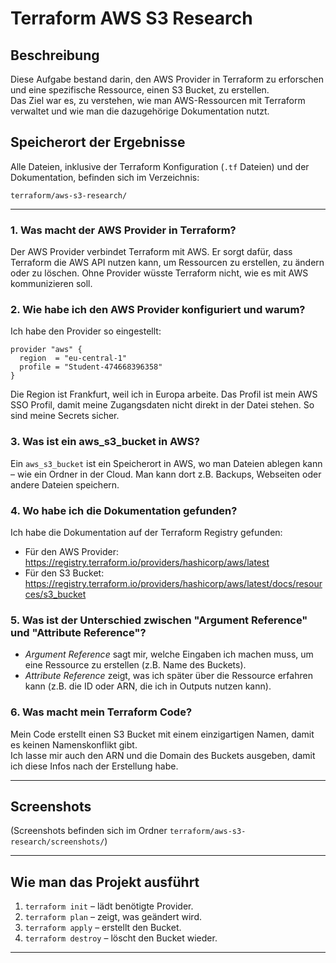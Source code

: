 
# Terraform AWS S3 Research

## Beschreibung
Diese Aufgabe bestand darin, den AWS Provider in Terraform zu erforschen und eine spezifische Ressource, einen S3 Bucket, zu erstellen.  
Das Ziel war es, zu verstehen, wie man AWS-Ressourcen mit Terraform verwaltet und wie man die dazugehörige Dokumentation nutzt.

## Speicherort der Ergebnisse
Alle Dateien, inklusive der Terraform Konfiguration (`.tf` Dateien) und der Dokumentation, befinden sich im Verzeichnis:

```
terraform/aws-s3-research/
```

---


### 1. Was macht der AWS Provider in Terraform?
Der AWS Provider verbindet Terraform mit AWS. Er sorgt dafür, dass Terraform die AWS API nutzen kann, um Ressourcen zu erstellen, zu ändern oder zu löschen. Ohne Provider wüsste Terraform nicht, wie es mit AWS kommunizieren soll.

### 2. Wie habe ich den AWS Provider konfiguriert und warum?
Ich habe den Provider so eingestellt:

```hcl
provider "aws" {
  region  = "eu-central-1"
  profile = "Student-474668396358"
}
```

Die Region ist Frankfurt, weil ich in Europa arbeite. Das Profil ist mein AWS SSO Profil, damit meine Zugangsdaten nicht direkt in der Datei stehen. So sind meine Secrets sicher.

### 3. Was ist ein aws_s3_bucket in AWS?
Ein `aws_s3_bucket` ist ein Speicherort in AWS, wo man Dateien ablegen kann – wie ein Ordner in der Cloud. Man kann dort z.B. Backups, Webseiten oder andere Dateien speichern.

### 4. Wo habe ich die Dokumentation gefunden?
Ich habe die Dokumentation auf der Terraform Registry gefunden:  
- Für den AWS Provider: https://registry.terraform.io/providers/hashicorp/aws/latest  
- Für den S3 Bucket: https://registry.terraform.io/providers/hashicorp/aws/latest/docs/resources/s3_bucket

### 5. Was ist der Unterschied zwischen "Argument Reference" und "Attribute Reference"?
- *Argument Reference* sagt mir, welche Eingaben ich machen muss, um eine Ressource zu erstellen (z.B. Name des Buckets).  
- *Attribute Reference* zeigt, was ich später über die Ressource erfahren kann (z.B. die ID oder ARN, die ich in Outputs nutzen kann).

### 6. Was macht mein Terraform Code?
Mein Code erstellt einen S3 Bucket mit einem einzigartigen Namen, damit es keinen Namenskonflikt gibt.  
Ich lasse mir auch den ARN und die Domain des Buckets ausgeben, damit ich diese Infos nach der Erstellung habe.

---

## Screenshots
(Screenshots befinden sich im Ordner `terraform/aws-s3-research/screenshots/`)

---

## Wie man das Projekt ausführt
1. `terraform init` – lädt benötigte Provider.  
2. `terraform plan` – zeigt, was geändert wird.  
3. `terraform apply` – erstellt den Bucket.  
4. `terraform destroy` – löscht den Bucket wieder.

---

